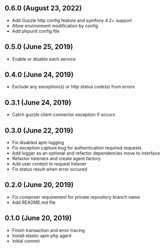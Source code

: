## 0.6.0 (August 23, 2022)
  - Add Guzzle http config feature and symfony 4.2+ support
  - Allow environment modification by config
  - Add phpunit config file

## 0.5.0 (June 25, 2019)
  - Enable or disable each service

## 0.4.0 (June 24, 2019)
  - Exclude any exception(s) or http status code(s) from errors

## 0.3.1 (June 24, 2019)
  - Catch guzzle client connector exception if occurs

## 0.3.0 (June 22, 2019)
  - Fix disabled apm logging
  - Fix exception capture bug for authentication required requests
  - Add logger as an optional and refactor dependencies move to interface
  - Refactor listeners and create agent factory
  - Add user context to request listener
  - Fix status result when error occured

## 0.2.0 (June 20, 2019)
  - Fix composer requirement for private repository branch name
  - Add README.md file

## 0.1.0 (June 20, 2019)
  - Finish transaction and error tracing
  - Install elastic apm php agent
  - Initial commit

